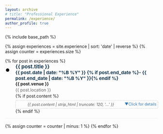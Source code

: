 ```yaml
---
layout: archive
# title: "Professional Experience"
permalink: /experience/
author_profile: true
---
```


{% include base_path %}

<style>
  .experience-list {
    list-style: none;
    margin-left: 0;
    padding-left: 0;
  }
  .experience-item {
    margin-bottom: 1.2em;
    border-bottom: 1px solid #eee;
    padding-bottom: 1em;
    display: flex;
    align-items: flex-start;
  }

  /* Create a proper bullet point container */
  .experience-item::before {
    content: "•";
    color:rgb(0, 0, 0);
    font-weight: bold;
    font-size: 2.5em; /* Make bullet bigger */
    line-height: 1.1em;
    margin-right: 0.5em;
    margin-top: 0; /* Top align the bullet */
    flex-shrink: 0; /* Prevent bullet from shrinking */
  }

  /* Container for all content except bullet */
  .experience-content {
    flex: 1;
  }

  .experience-title {
    font-weight: bold;
    font-size: 1.2em;
    color: #16354e;
    margin-bottom: 0.3em;
  }

  /* Remove the old bullet */
  .experience-title::before {
    content: none;
  }

  .experience-venue {
    font-weight: bold;
    margin-bottom: 0.2em;
  }
  .experience-location {
    color: #666;
    margin-bottom: 0.2em;
  }
  .experience-date {
    color: #888;
    font-style: italic;
    margin-bottom: 0.5em;
  }
  .experience-summary {
    color: #555;
    line-height: 1.4;
    margin-bottom: 0.5em;
    font-style: italic;
  }

  /* Hide summary when expanded */
  .experience-item.active .experience-summary {
    display: none;
  }

  .experience-details {
    display: none;
    margin-top: 0.5em;
    padding: 1em;
    background: #f9f9f9;
    border-left: 3px solid #3177b1;
    border-radius: 0 4px 4px 0;
    animation: slideDown 0.3s ease-out;
    clear: both; /* Clear floated elements above */
    width: 100%;
    box-sizing: border-box;
    /* Override parent styles */
    color: #333; /* Reset text color */
    text-align: left; /* Reset text alignment */
    user-select: text; /* Make text selectable */
    font-size: 1em; /* Reset font size */
  }

  @keyframes slideDown {
    from {
      opacity: 0;
      transform: translateY(-10px);
    }
    to {
      opacity: 1;
      transform: translateY(0);
    }
  }

  .experience-item.active .experience-details {
    display: block;
  }
  .experience-expand {
    cursor: pointer;
    color: #3177b1;
    font-size: 0.9em;
    text-align: center;
    padding: 0.3em;
    border: 1px dashed #ccc;
    border-radius: 4px;
    margin-top: 0.5em;
    transition: all 0.2s ease;
    user-select: none;
    overflow: hidden; /* Clear floated elements */
  }
  .experience-expand:hover {
    background:rgb(192, 179, 179);
    border-color:rgb(29, 53, 73);
  }
  .experience-expand::after {
    content: "";
    display: table;
    clear: both;
  }
  .exp-arrow {
    display: inline-block;
    transition: transform 0.2s ease;
  }
  .experience-item.active .exp-arrow {
    transform: rotate(180deg);
  }

  /* Optional: Update button text when expanded */
  .experience-expand .expand-text::after {
    content: "Click for details";
  }
  .experience-item.active .experience-expand .expand-text::after {
    content: "Click to collapse";
  }
</style>


<div id="experience-accordion">
  {% assign experiences = site.experience | sort: 'date' | reverse %}
  {% assign counter = experiences.size %}
  <ul class="experience-list">
  {% for post in experiences %}
    <li class="experience-item" data-index="{{ counter }}">
      <div class="experience-content">
        <div class="experience-title">{{ post.title }} <span style="float:right;font-size:0.9em">{{ post.date | date: "%B %Y" }} {% if post.end_date %}- {{ post.end_date | date: "%B %Y" }}{% endif %}</span></div>
        <div class="experience-venue">{{ post.venue }}</div>
        <div class="experience-location">{{ post.location }}</div>
        {% if post.content %}
          <div class="experience-expand" onclick="expandExperience(event, {{ counter }})">
            <span class="experience-summary">{{ post.content | strip_html | truncate: 120, '...' }}</span>
            <span class="expand-text" style="float:right"></span> <span class="exp-arrow" style="float:right">&#x25BC;</span>
            <div class="experience-details" id="exp-details-{{ counter }}" onclick="event.stopPropagation();">
              {% if post.content %}<div>{{ post.content | markdownify }}</div>{% endif %}
            </div>
          </div>
        {% endif %}
      </div>
    </li>
    {% assign counter = counter | minus: 1 %}
  {% endfor %}
  </ul>
</div>

<script src="{{ '/assets/js/experience.js' | relative_url }}"></script>